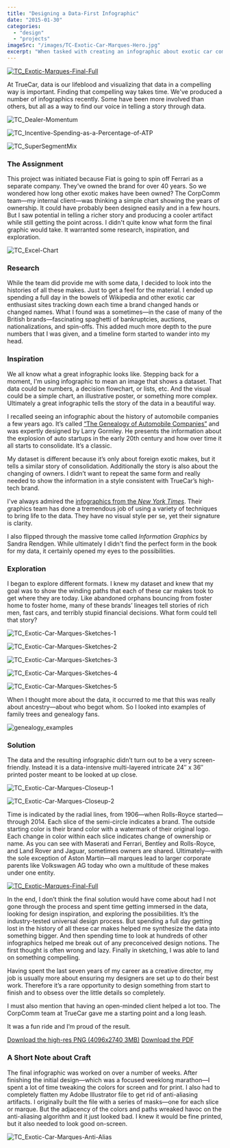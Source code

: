 ```yaml
---
title: "Designing a Data-First Infographic"
date: "2015-01-30"
categories: 
  - "design"
  - "projects"
imageSrc: "/images/TC-Exotic-Car-Marques-Hero.jpg"
excerpt: "When tasked with creating an infographic about exotic car company ownership, what started as a simple timeline evolved into something much more ambitious. Through deep research into automotive history and exploration of various visualization techniques, I developed a detailed 24\" x 36\" radial timeline poster that tells the complex story of luxury automotive brands and their changing corporate parents over the past century."
---
```


[![TC_Exotic-Marques-Final-Full](/images/TC_Exotic-Marques-Final-Full.png)](/images/TC_Exotic-Car-Marques-Final-4096x2740.png)

At TrueCar, data is our lifeblood and visualizing that data in a compelling way is important. Finding that compelling way takes time. We've produced a number of infographics recently. Some have been more involved than others, but all as a way to find our voice in telling a story through data.

![TC_Dealer-Momentum](/images/TC_Dealer-Momentum.png)

![TC_Incentive-Spending-as-a-Percentage-of-ATP](/images/TC_Incentive-Spending-as-a-Percentage-of-ATP.png)

![TC_SuperSegmentMix](/images/TC_SuperSegmentMix.png)

### The Assignment

This project was initiated because Fiat is going to spin off Ferrari as a separate company. They've owned the brand for over 40 years. So we wondered how long other exotic makes have been owned? The CorpComm team—my internal client—was thinking a simple chart showing the years of ownership. It could have probably been designed easily and in a few hours. But I saw potential in telling a richer story and producing a cooler artifact while still getting the point across. I didn't quite know what form the final graphic would take. It warranted some research, inspiration, and exploration.

![TC_Excel-Chart](/images/TC_Excel-Chart.png)

### Research

While the team did provide me with some data, I decided to look into the histories of all these makes. Just to get a feel for the material. I ended up spending a full day in the bowels of Wikipedia and other exotic car enthusiast sites tracking down each time a brand changed hands or changed names. What I found was a sometimes—in the case of many of the British brands—fascinating spaghetti of bankruptcies, auctions, nationalizations, and spin-offs. This added much more depth to the pure numbers that I was given, and a timeline form started to wander into my head.

### Inspiration

We all know what a great infographic looks like. Stepping back for a moment, I'm using infographic to mean an image that shows a dataset. That data could be numbers, a decision flowchart, or lists, etc. And the visual could be a simple chart, an illustrative poster, or something more complex. Ultimately a great infographic tells the story of the data in a beautiful way.

I recalled seeing an infographic about the history of automobile companies a few years ago. It’s called [“The Genealogy of Automobile Companies”](http://www.historyshots.com/automobiles/) and was expertly designed by Larry Gormley. He presents the information about the explosion of auto startups in the early 20th century and how over time it all starts to consolidate. It’s a classic.

My dataset is different because it’s only about foreign exotic makes, but it tells a similar story of consolidation. Additionally the story is also about the changing of owners. I didn’t want to repeat the same form and really needed to show the information in a style consistent with TrueCar’s high-tech brand.

I've always admired the [infographics from the _New York Times_](http://blog.visual.ly/10-things-you-can-learn-from-the-new-york-times-data-visualizations/). Their graphics team has done a tremendous job of using a variety of techniques to bring life to the data. They have no visual style per se, yet their signature is clarity.

I also flipped through the massive tome called _Information Graphics_ by Sandra Rendgen. While ultimately I didn't find the perfect form in the book for my data, it certainly opened my eyes to the possibilities.

### Exploration

I began to explore different formats. I knew my dataset and knew that my goal was to show the winding paths that each of these car makes took to get where they are today. Like abandoned orphans bouncing from foster home to foster home, many of these brands’ lineages tell stories of rich men, fast cars, and terribly stupid financial decisions. What form could tell that story?

![TC_Exotic-Car-Marques-Sketches-1](/images/TC_Exotic-Car-Marques-Sketches-1.png)

![TC_Exotic-Car-Marques-Sketches-2](/images/TC_Exotic-Car-Marques-Sketches-2.png)

![TC_Exotic-Car-Marques-Sketches-3](/images/TC_Exotic-Car-Marques-Sketches-3.png)

![TC_Exotic-Car-Marques-Sketches-4](/images/TC_Exotic-Car-Marques-Sketches-4.png)

![TC_Exotic-Car-Marques-Sketches-5](/images/TC_Exotic-Car-Marques-Sketches-5.png)

When I thought more about the data, it occurred to me that this was really about ancestry—about who begot whom. So I looked into examples of family trees and genealogy fans.

![genealogy_examples](/images/genealogy_examples.png)

### Solution

The data and the resulting infographic didn’t turn out to be a very screen-friendly. Instead it is a data-intensive multi-layered intricate 24″ x 36″ printed poster meant to be looked at up close.

![TC_Exotic-Car-Marques-Closeup-1](/images/TC_Exotic-Car-Marques-Closeup-1.png)

![TC_Exotic-Car-Marques-Closeup-2](/images/TC_Exotic-Car-Marques-Closeup-2.png)

Time is indicated by the radial lines, from 1906—when Rolls-Royce started—through 2014. Each slice of the semi-circle indicates a brand. The outside starting color is their brand color with a watermark of their original logo. Each change in color within each slice indicates change of ownership or name. As you can see with Maserati and Ferrari, Bentley and Rolls-Royce, and Land Rover and Jaguar, sometimes owners are shared. Ultimately—with the sole exception of Aston Martin—all marques lead to larger corporate parents like Volkswagen AG today who own a multitude of these makes under one entity.

[![TC_Exotic-Marques-Final-Full](/images/TC_Exotic-Marques-Final-Full.png)](/images/TC_Exotic-Car-Marques-Final-4096x2740.png)

In the end, I don’t think the final solution would have come about had I not gone through the process and spent time getting immersed in the data, looking for design inspiration, and exploring the possibilities. It’s the industry-tested universal design process. But spending a full day getting lost in the history of all these car makes helped me synthesize the data into something bigger. And then spending time to look at hundreds of other infographics helped me break out of any preconceived design notions. The first thought is often wrong and lazy. Finally in sketching, I was able to land on something compelling.

Having spent the last seven years of my career as a creative director, my job is usually more about ensuring my designers are set up to do their best work. Therefore it’s a rare opportunity to design something from start to finish and to obsess over the little details so completely.

I must also mention that having an open-minded client helped a lot too. The CorpComm team at TrueCar gave me a starting point and a long leash.

It was a fun ride and I’m proud of the result.

[Download the high-res PNG (4096x2740 3MB)](/images/TC_Exotic-Car-Marques-Final-4096x2740.png) [Download the PDF](/images/TC_Exotic-Car-Marques.pdf)

### A Short Note about Craft

The final infographic was worked on over a number of weeks. After finishing the initial design—which was a focused weeklong marathon—I spent a lot of time tweaking the colors for screen and for print. I also had to completely flatten my Adobe Illustrator file to get rid of anti-aliasing artifacts. I originally built the file with a series of masks—one for each slice or marque. But the adjacency of the colors and paths wreaked havoc on the anti-aliasing algorithm and it just looked bad. I knew it would be fine printed, but it also needed to look good on-screen.

![TC_Exotic-Car-Marques-Anti-Alias](/images/TC_Exotic-Car-Marques-Anti-Alias.png)
